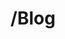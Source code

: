 ---
layout: categories
permalink: /Blog/
title: /Blog
motd: "########################################</br>
## Welcome to Bovine Hero's Blog! &nbsp;&nbsp;&nbsp;&nbsp;##</br>
## Please respect system usage policy ##</br>
########################################"
---